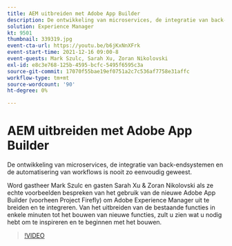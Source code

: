 ```yaml
---
title: AEM uitbreiden met Adobe App Builder
description: De ontwikkeling van microservices, de integratie van back-endsystemen en de automatisering van workflows is nooit zo eenvoudig geweest.
solution: Experience Manager
kt: 9501
thumbnail: 339319.jpg
event-cta-url: https://youtu.be/b6jKxNnXFrk
event-start-time: 2021-12-16 09:00-8
event-guests: Mark Szulc, Sarah Xu, Zoran Nikolovski
exl-id: e8c3e768-125b-4595-bcfc-5495f6595c3a
source-git-commit: 17070f55bae19ef0751a2c7c536af7758e31affc
workflow-type: tm+mt
source-wordcount: '90'
ht-degree: 0%

---
```


# AEM uitbreiden met Adobe App Builder

De ontwikkeling van microservices, de integratie van back-endsystemen en de automatisering van workflows is nooit zo eenvoudig geweest.

Word gastheer Mark Szulc en gasten Sarah Xu &amp; Zoran Nikolovski als ze echte voorbeelden bespreken van het gebruik van de nieuwe Adobe App Builder (voorheen Project Firefly) om Adobe Experience Manager uit te breiden en te integreren.  Van het uitbreiden van de bestaande functies in enkele minuten tot het bouwen van nieuwe functies, zult u zien wat u nodig hebt om te inspireren en te beginnen met het bouwen.

>[!VIDEO](https://video.tv.adobe.com/v/339319/?quality=12&learn=on)
